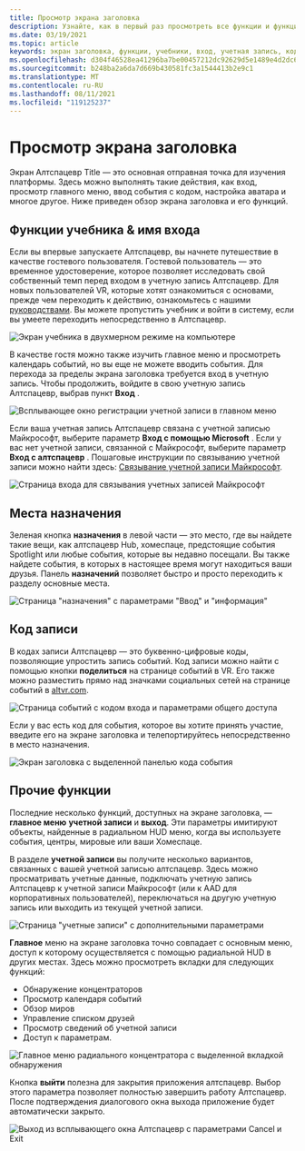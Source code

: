 ```yaml
---
title: Просмотр экрана заголовка
description: Узнайте, как в первый раз просмотреть все функции и функции экрана заголовка Алтспацевр или вернуть пользователя.
ms.date: 03/19/2021
ms.topic: article
keywords: экран заголовка, функции, учебники, вход, учетная запись, код записи, назначения
ms.openlocfilehash: d304f46528ea41296ba7be00457212dc92629d5e1489e4d2dc656622f2a584e3
ms.sourcegitcommit: b248ba2a6da7d669b430581fc3a1544413b2e9c1
ms.translationtype: MT
ms.contentlocale: ru-RU
ms.lasthandoff: 08/11/2021
ms.locfileid: "119125237"
---
```

# <a name="exploring-the-title-screen"></a>Просмотр экрана заголовка

Экран Алтспацевр Title — это основная отправная точка для изучения платформы. Здесь можно выполнять такие действия, как вход, просмотр главного меню, ввод события с кодом, настройка аватара и многое другое. Ниже приведен обзор экрана заголовка и его функций. 

## <a name="tutorial-features--login"></a>Функции учебника & имя входа 

Если вы впервые запускаете Алтспацевр, вы начнете путешествие в качестве гостевого пользователя. Гостевой пользователь — это временное удостоверение, которое позволяет исследовать свой собственный темп перед входом в учетную запись Алтспацевр. Для новых пользователей VR, которые хотят ознакомиться с основами, прежде чем переходить к действию, ознакомьтесь с нашими [руководствами](../tutorials/host-tools-overview.md). Вы можете пропустить учебник и войти в систему, если вы умеете переходить непосредственно в Алтспацевр. 

![Экран учебника в двухмерном режиме на компьютере](images/title-screen-01.png)

В качестве гостя можно также изучить главное меню и просмотреть календарь событий, но вы еще не можете вводить события. Для перехода за пределы экрана заголовка требуется вход в учетную запись. Чтобы продолжить, войдите в свою учетную запись Алтспацевр, выбрав пункт **Вход** . 

![Всплывающее окно регистрации учетной записи в главном меню](images/title-screen-03.png)

Если ваша учетная запись Алтспацевр связана с учетной записью Майкрософт, выберите параметр **Вход с помощью Microsoft** . Если у вас нет учетной записи, связанной с Майкрософт, выберите параметр **Вход с алтспацевр** . Пошаговые инструкции по связыванию учетной записи можно найти здесь: [Связывание учетной записи Майкрософт](../getting-started/linking-microsoft-account.md). 

![Страница входа для связывания учетных записей Майкрософт](images/title-screen-02.png)

## <a name="destinations"></a>Места назначения 

Зеленая кнопка **назначения** в левой части — это место, где вы найдете такие вещи, как алтспацевр Hub, хомеспаце, предстоящие события Spotlight или любые события, которые вы недавно посещали. Вы также найдете события, в которых в настоящее время могут находиться ваши друзья. Панель **назначений** позволяет быстро и просто переходить к разделу основные места. 

![Страница "назначения" с параметрами "Ввод" и "информация"](images/title-screen-04.png)

## <a name="entry-code"></a>Код записи 

В кодах записи Алтспацевр — это буквенно-цифровые коды, позволяющие упростить запись событий. Код записи можно найти с помощью кнопки **поделиться** на странице событий в VR. Его также можно разместить прямо над значками социальных сетей на странице событий в [altvr.com](https://altvr.com). 

![Страница событий с кодом входа и параметрами общего доступа](images/title-screen-05.png)

Если у вас есть код для события, которое вы хотите принять участие, введите его на экране заголовка и телепортируйтесь непосредственно в место назначения.  

![Экран заголовка с выделенной панелью кода события](images/title-screen-06.png)

## <a name="other-functions"></a>Прочие функции 

Последние несколько функций, доступных на экране заголовка, — **главное меню** **учетной записи** и **выход**. Эти параметры имитируют объекты, найденные в радиальном HUD меню, когда вы используете события, центры, мировые или ваши Хомеспаце. 

В разделе **учетной записи** вы получите несколько вариантов, связанных с вашей учетной записью алтспацевр. Здесь можно просматривать учетные данные, подключать учетную запись Алтспацевр к учетной записи Майкрософт (или к AAD для корпоративных пользователей), переключаться на другую учетную запись или выходить из текущей учетной записи. 

![Страница "учетные записи" с дополнительными параметрами](images/title-screen-07.png)

**Главное** меню на экране заголовка точно совпадает с основным меню, доступ к которому осуществляется с помощью радиальной HUD в других местах. Здесь можно просмотреть вкладки для следующих функций:

* Обнаружение концентраторов
* Просмотр календаря событий
* Обзор миров
* Управление списком друзей
* Просмотр сведений об учетной записи
* Доступ к параметрам.

![Главное меню радиального концентратора с выделенной вкладкой обнаружения](images/title-screen-08.png)

Кнопка **выйти** полезна для закрытия приложения алтспацевр. Выбор этого параметра позволяет полностью завершить работу Алтспацевр. После подтверждения диалогового окна выхода приложение будет автоматически закрыто. 

![Выход из всплывающего окна Алтспацевр с параметрами Cancel и Exit](images/title-screen-09.png)